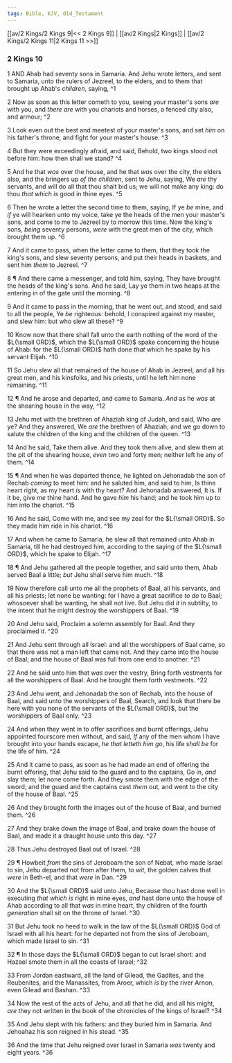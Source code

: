 ```yaml
---
tags: Bible, KJV, Old_Testament
---
```


[[av/2 Kings/2 Kings 9|<< 2 Kings 9]] | [[av/2 Kings|2 Kings]] | [[av/2 Kings/2 Kings 11|2 Kings 11 >>]]

### 2 Kings 10

1 AND Ahab had seventy sons in Samaria. And Jehu wrote letters, and sent to Samaria, unto the rulers of Jezreel, to the elders, and to them that brought up Ahab's _children_, saying, ^1

2 Now as soon as this letter cometh to you, seeing your master's sons _are_ with you, and _there_ _are_ with you chariots and horses, a fenced city also, and armour; ^2

3 Look even out the best and meetest of your master's sons, and set _him_ on his father's throne, and fight for your master's house. ^3

4 But they were exceedingly afraid, and said, Behold, two kings stood not before him: how then shall we stand? ^4

5 And he that _was_ over the house, and he that _was_ over the city, the elders also, and the bringers up _of_ _the_ _children_, sent to Jehu, saying, We _are_ thy servants, and will do all that thou shalt bid us; we will not make any king: do thou _that_ _which_ _is_ good in thine eyes. ^5

6 Then he wrote a letter the second time to them, saying, If ye _be_ mine, and _if_ ye will hearken unto my voice, take ye the heads of the men your master's sons, and come to me to Jezreel by to morrow this time. Now the king's sons, _being_ seventy persons, _were_ with the great men of the city, which brought them up. ^6

7 And it came to pass, when the letter came to them, that they took the king's sons, and slew seventy persons, and put their heads in baskets, and sent him _them_ to Jezreel. ^7

8 ¶ And there came a messenger, and told him, saying, They have brought the heads of the king's sons. And he said, Lay ye them in two heaps at the entering in of the gate until the morning. ^8

9 And it came to pass in the morning, that he went out, and stood, and said to all the people, Ye _be_ righteous: behold, I conspired against my master, and slew him: but who slew all these? ^9

10 Know now that there shall fall unto the earth nothing of the word of the $L{\small ORD}$, which the $L{\small ORD}$ spake concerning the house of Ahab: for the $L{\small ORD}$ hath done _that_ which he spake by his servant Elijah. ^10

11 So Jehu slew all that remained of the house of Ahab in Jezreel, and all his great men, and his kinsfolks, and his priests, until he left him none remaining. ^11

12 ¶ And he arose and departed, and came to Samaria. _And_ as he _was_ at the shearing house in the way, ^12

13 Jehu met with the brethren of Ahaziah king of Judah, and said, Who _are_ ye? And they answered, We _are_ the brethren of Ahaziah; and we go down to salute the children of the king and the children of the queen. ^13

14 And he said, Take them alive. And they took them alive, and slew them at the pit of the shearing house, _even_ two and forty men; neither left he any of them. ^14

15 ¶ And when he was departed thence, he lighted on Jehonadab the son of Rechab _coming_ to meet him: and he saluted him, and said to him, Is thine heart right, as my heart _is_ with thy heart? And Jehonadab answered, It is. If it be, give _me_ thine hand. And he gave _him_ his hand; and he took him up to him into the chariot. ^15

16 And he said, Come with me, and see my zeal for the $L{\small ORD}$. So they made him ride in his chariot. ^16

17 And when he came to Samaria, he slew all that remained unto Ahab in Samaria, till he had destroyed him, according to the saying of the $L{\small ORD}$, which he spake to Elijah. ^17

18 ¶ And Jehu gathered all the people together, and said unto them, Ahab served Baal a little; _but_ Jehu shall serve him much. ^18

19 Now therefore call unto me all the prophets of Baal, all his servants, and all his priests; let none be wanting: for I have a great sacrifice _to_ _do_ to Baal; whosoever shall be wanting, he shall not live. But Jehu did _it_ in subtilty, to the intent that he might destroy the worshippers of Baal. ^19

20 And Jehu said, Proclaim a solemn assembly for Baal. And they proclaimed _it_. ^20

21 And Jehu sent through all Israel: and all the worshippers of Baal came, so that there was not a man left that came not. And they came into the house of Baal; and the house of Baal was full from one end to another. ^21

22 And he said unto him that _was_ over the vestry, Bring forth vestments for all the worshippers of Baal. And he brought them forth vestments. ^22

23 And Jehu went, and Jehonadab the son of Rechab, into the house of Baal, and said unto the worshippers of Baal, Search, and look that there be here with you none of the servants of the $L{\small ORD}$, but the worshippers of Baal only. ^23

24 And when they went in to offer sacrifices and burnt offerings, Jehu appointed fourscore men without, and said, _If_ any of the men whom I have brought into your hands escape, _he_ _that_ _letteth_ _him_ _go_, his life _shall_ _be_ for the life of him. ^24

25 And it came to pass, as soon as he had made an end of offering the burnt offering, that Jehu said to the guard and to the captains, Go in, _and_ slay them; let none come forth. And they smote them with the edge of the sword; and the guard and the captains cast _them_ out, and went to the city of the house of Baal. ^25

26 And they brought forth the images out of the house of Baal, and burned them. ^26

27 And they brake down the image of Baal, and brake down the house of Baal, and made it a draught house unto this day. ^27

28 Thus Jehu destroyed Baal out of Israel. ^28

29 ¶ Howbeit _from_ the sins of Jeroboam the son of Nebat, who made Israel to sin, Jehu departed not from after them, _to_ _wit_, the golden calves that _were_ in Beth-el, and that _were_ in Dan. ^29

30 And the $L{\small ORD}$ said unto Jehu, Because thou hast done well in executing _that_ _which_ _is_ right in mine eyes, _and_ hast done unto the house of Ahab according to all that _was_ in mine heart, thy children of the fourth _generation_ shall sit on the throne of Israel. ^30

31 But Jehu took no heed to walk in the law of the $L{\small ORD}$ God of Israel with all his heart: for he departed not from the sins of Jeroboam, which made Israel to sin. ^31

32 ¶ In those days the $L{\small ORD}$ began to cut Israel short: and Hazael smote them in all the coasts of Israel; ^32

33 From Jordan eastward, all the land of Gilead, the Gadites, and the Reubenites, and the Manassites, from Aroer, which _is_ by the river Arnon, even Gilead and Bashan. ^33

34 Now the rest of the acts of Jehu, and all that he did, and all his might, _are_ they not written in the book of the chronicles of the kings of Israel? ^34

35 And Jehu slept with his fathers: and they buried him in Samaria. And Jehoahaz his son reigned in his stead. ^35

36 And the time that Jehu reigned over Israel in Samaria _was_ twenty and eight years. ^36
